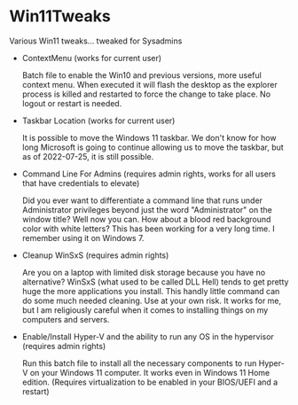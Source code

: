 # Win11Tweaks
 Various Win11 tweaks... tweaked for Sysadmins

* ContextMenu (works for current user)

    Batch file to enable the Win10 and previous versions, more useful context menu. When executed it will flash the desktop as the explorer process is killed and restarted to force the change to take place. 
    No logout or restart is needed.

* Taskbar Location (works for current user)

    It is possible to move the Windows 11 taskbar. We don't know for how long Microsoft is going to continue
    allowing us to move the taskbar, but as of 2022-07-25, it is still possible.

* Command Line For Admins (requires admin rights, works for all users that have credentials to elevate)

    Did you ever want to differentiate a command line that runs under Administrator privileges beyond just
    the word "Administrator" on the window title? Well now you can. How about a blood red background color
    with white letters? This has been working for a very long time. I remember using it on Windows 7.

* Cleanup WinSxS (requires admin rights)

    Are you on a laptop with limited disk storage because you have no alternative? WinSxS (what used to be 
    called DLL Hell) tends to get pretty huge the more applications you install. This handly little command
    can do some much needed cleaning. Use at your own risk. It works for me, but I am religiously careful
    when it comes to installing things on my computers and servers. 

* Enable/Install Hyper-V and the ability to run any OS in the hypervisor (requires admin rights)

    Run this batch file to install all the necessary components to run Hyper-V on your Windows 11 computer.
    It works even in Windows 11 Home edition. (Requires virtualization to be enabled in your BIOS/UEFI and 
    a restart)

